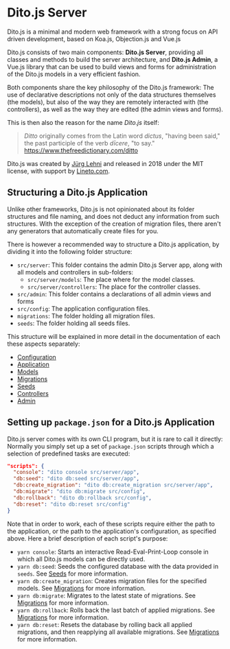 # Dito.js Server

Dito.js is a minimal and modern web framework with a strong focus on API driven
development, based on Koa.js, Objection.js and Vue.js

Dito.js consists of two main components: **Dito.js Server**, providing all
classes and methods to build the server architecture, and **Dito.js Admin**, a
Vue.js library that can be used to build views and forms for administration of
the Dito.js models in a very efficient fashion.

Both components share the key philosophy of the Dito.js framework: The use of
declarative descriptions not only of the data structures themselves (the
models), but also of the way they are remotely interacted with (the
controllers), as well as the way they are edited (the admin views and forms).

This is then also the reason for the name *Dito.js* itself:

> *Ditto* originally comes from the Latin word *dictus*, "having been said," the
> past participle of the verb *dīcere*, "to say."
> https://www.thefreedictionary.com/ditto

Dito.js was created  by [Jürg Lehni](http://juerglehni.com) and released in 2018
under the MIT license, with support by [Lineto.com](https://lineto.com/).

## Structuring a Dito.js Application

Unlike other frameworks, Dito.js is not opinionated about its folder structures
and file naming, and does not deduct any information from such structures. With
the exception of the creation of migration files, there aren't any generators
that automatically create files for you.

There is however a recommended way to structure a Dito.js application, by
dividing it into the following folder structure:

- `src/server`: This folder contains the admin Dito.js Server app, along with all
  models and controllers in sub-folders:
    - `src/server/models`: The place where for the model classes.
    - `src/server/controllers`: The place for the controller classes.
- `src/admin`: This folder contains a declarations of all admin views and forms
- `src/config`: The application configuration files.
- `migrations`: The folder holding all migration files.
- `seeds`: The folder holding all seeds files.

This structure will be explained in more detail in the documentation of each
these aspects separately:

- [Configuration](docs/configuration.md)
- [Application](docs/application.md)
- [Models](docs/models.md)
- [Migrations](docs/migrations.md)
- [Seeds](docs/seeds.md)
- [Controllers](docs/controllers.md)
- [Admin](docs/admin.md)

## Setting up `package.json` for a Dito.js Application

Dito.js server comes with its own CLI program, but it is rare to call it
directly: Normally you simply set up a set of `package.json` scripts through
which a selection of predefined tasks are executed:

```json
"scripts": {
  "console": "dito console src/server/app",
  "db:seed": "dito db:seed src/server/app",
  "db:create_migration": "dito db:create_migration src/server/app",
  "db:migrate": "dito db:migrate src/config",
  "db:rollback": "dito db:rollback src/config",
  "db:reset": "dito db:reset src/config"
}
```

Note that in order to work, each of these scripts require either the path to the
application, or the path to the application's configuration, as specified above.
Here a brief description of each script's purpose:

- `yarn console`: Starts an interactive Read-Eval-Print-Loop console in which
  all Dito.js models can be directly used.
- `yarn db:seed`: Seeds the configured database with the data provided in
  `seeds`. See [Seeds](docs/seeds.md) for more information.
- `yarn db:create_migration`: Creates migration files for the specified models.
   See [Migrations](docs/migrations.md) for more information.
- `yarn db:migrate`: Migrates to the latest state of migrations.
   See [Migrations](docs/migrations.md) for more information.
- `yarn db:rollback`: Rolls back the last batch of applied migrations.
   See [Migrations](docs/migrations.md) for more information.
- `yarn db:reset`: Resets the database by rolling back all applied migrations,
   and then reapplying all available migrations.
   See [Migrations](docs/migrations.md) for more information.
